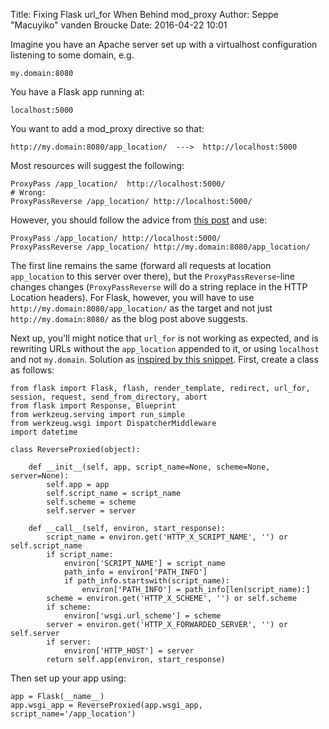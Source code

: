 Title: Fixing Flask url_for When Behind mod_proxy
Author: Seppe "Macuyiko" vanden Broucke
Date: 2016-04-22 10:01

Imagine you have an Apache server set up with a virtualhost configuration listening to some domain, e.g.

	my.domain:8080

You have a Flask app running at:

	localhost:5000

You want to add a mod_proxy directive so that:

	http://my.domain:8080/app_location/  --->  http://localhost:5000

Most resources will suggest the following:

	ProxyPass /app_location/  http://localhost:5000/
	# Wrong:
	ProxyPassReverse /app_location/ http://localhost:5000/

However, you should follow the advice from [this post](http://alex.eftimie.ro/2013/03/21/how-to-run-flask-application-in-a-subpath-using-apache-mod_proxy/) and use:

	ProxyPass /app_location/ http://localhost:5000/
	ProxyPassReverse /app_location/ http://my.domain:8080/app_location/

The first line remains the same (forward all requests at location `app_location` to this server over there), but the `ProxyPassReverse`-line changes changes (`ProxyPassReverse` will do a string replace in the HTTP Location headers). For Flask, however, you will have to use `http://my.domain:8080/app_location/` as the target and not just `http://my.domain:8080/` as the blog post above suggests.

Next up, you'll might notice that `url_for` is not working as expected, and is rewriting URLs without the `app_location` appended to it, or using `localhost` and not `my.domain`. Solution as [inspired by this snippet](http://flask.pocoo.org/snippets/35/). First, create a class as follows:

	from flask import Flask, flash, render_template, redirect, url_for, session, request, send_from_directory, abort
	from flask import Response, Blueprint
	from werkzeug.serving import run_simple
	from werkzeug.wsgi import DispatcherMiddleware
	import datetime

	class ReverseProxied(object):

	    def __init__(self, app, script_name=None, scheme=None, server=None):
	        self.app = app
	        self.script_name = script_name
	        self.scheme = scheme
	        self.server = server

	    def __call__(self, environ, start_response):
	        script_name = environ.get('HTTP_X_SCRIPT_NAME', '') or self.script_name
	        if script_name:
	            environ['SCRIPT_NAME'] = script_name
	            path_info = environ['PATH_INFO']
	            if path_info.startswith(script_name):
	                environ['PATH_INFO'] = path_info[len(script_name):]
	        scheme = environ.get('HTTP_X_SCHEME', '') or self.scheme
	        if scheme:
	            environ['wsgi.url_scheme'] = scheme
	        server = environ.get('HTTP_X_FORWARDED_SERVER', '') or self.server
	        if server:
	            environ['HTTP_HOST'] = server
	        return self.app(environ, start_response)

Then set up your app using:

	app = Flask(__name__)
	app.wsgi_app = ReverseProxied(app.wsgi_app, script_name='/app_location')
